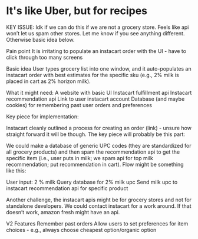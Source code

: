 # It's like Uber, but for recipes

KEY ISSUE: Idk if we can do this if we are not a grocery store. Feels like api won’t let us spam other stores. Let me know if you see anything different. Otherwise basic idea below.

Pain point
It is irritating to populate an instacart order with the UI - have to click through too many screens

Basic idea
User types grocery list into one window, and it auto-populates an instacart order with best estimates for the specific sku (e.g., 2% milk is placed in cart as 2% horizon milk). 

What it might need:
A website with basic UI
Instacart fulfillment api
Instacart recommendation api
Link to user instacart account
Database (and maybe cookies)  for remembering past user orders and preferences

Key piece for implementation:

Instacart cleanly outlined a process for creating an order (link) - unsure how straight forward it will be though. The key piece will probably be this part:



We could make a database of generic UPC codes (they are standardized for all grocery products) and then spam the recommendation api to get the specific item (i.e., user puts in milk; we spam api for top milk recommendation; put recommendation in cart). Flow might be something like this:

User input: 2 % milk
Query database for 2% milk upc
Send milk upc to instacart recommendation api for specific product 

Another challenge, the instacart apis might be for grocery stores and not for standalone developers. We could contact instacart for a work around. If that doesn’t work, amazon fresh might have an api.

V2 Features
Remember past orders 
Allow users to set preferences for item choices - e.g., always choose cheapest option/organic option
